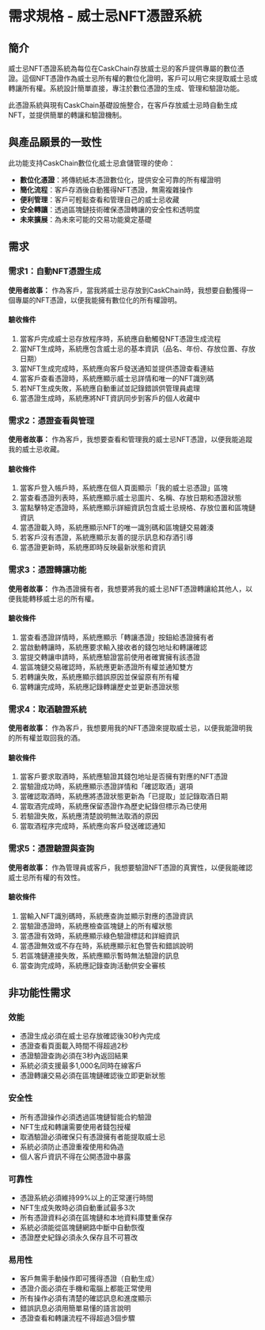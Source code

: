 # 需求規格 - 威士忌NFT憑證系統

## 簡介

威士忌NFT憑證系統為每位在CaskChain存放威士忌的客戶提供專屬的數位憑證。這個NFT憑證作為威士忌所有權的數位化證明，客戶可以用它來提取威士忌或轉讓所有權。系統設計簡單直接，專注於數位憑證的生成、管理和驗證功能。

此憑證系統與現有CaskChain基礎設施整合，在客戶存放威士忌時自動生成NFT，並提供簡單的轉讓和驗證機制。

## 與產品願景的一致性

此功能支持CaskChain數位化威士忌倉儲管理的使命：

- **數位化憑證**：將傳統紙本憑證數位化，提供安全可靠的所有權證明
- **簡化流程**：客戶存酒後自動獲得NFT憑證，無需複雜操作
- **便利管理**：客戶可輕鬆查看和管理自己的威士忌收藏
- **安全轉讓**：透過區塊鏈技術確保憑證轉讓的安全性和透明度
- **未來擴展**：為未來可能的交易功能奠定基礎

## 需求

### 需求1：自動NFT憑證生成

**使用者故事：** 作為客戶，當我將威士忌存放到CaskChain時，我想要自動獲得一個專屬的NFT憑證，以便我能擁有數位化的所有權證明。

#### 驗收條件

1. 當客戶完成威士忌存放程序時，系統應自動觸發NFT憑證生成流程
2. 當NFT生成時，系統應包含威士忌的基本資訊（品名、年份、存放位置、存放日期）
3. 當NFT生成完成時，系統應向客戶發送通知並提供憑證查看連結
4. 當客戶查看憑證時，系統應顯示威士忌詳情和唯一的NFT識別碼
5. 若NFT生成失敗，系統應自動重試並記錄錯誤供管理員處理
6. 當憑證生成時，系統應將NFT資訊同步到客戶的個人收藏中

### 需求2：憑證查看與管理

**使用者故事：** 作為客戶，我想要查看和管理我的威士忌NFT憑證，以便我能追蹤我的威士忌收藏。

#### 驗收條件

1. 當客戶登入帳戶時，系統應在個人頁面顯示「我的威士忌憑證」區塊
2. 當查看憑證列表時，系統應顯示威士忌圖片、名稱、存放日期和憑證狀態
3. 當點擊特定憑證時，系統應顯示詳細資訊包含威士忌規格、存放位置和區塊鏈資訊
4. 當憑證載入時，系統應顯示NFT的唯一識別碼和區塊鏈交易雜湊
5. 若客戶沒有憑證，系統應顯示友善的提示訊息和存酒引導
6. 當憑證更新時，系統應即時反映最新狀態和資訊

### 需求3：憑證轉讓功能

**使用者故事：** 作為憑證擁有者，我想要將我的威士忌NFT憑證轉讓給其他人，以便我能轉移威士忌的所有權。

#### 驗收條件

1. 當查看憑證詳情時，系統應顯示「轉讓憑證」按鈕給憑證擁有者
2. 當啟動轉讓時，系統應要求輸入接收者的錢包地址和轉讓確認
3. 當提交轉讓申請時，系統應驗證當前使用者確實擁有該憑證
4. 當區塊鏈交易確認時，系統應更新憑證所有權並通知雙方
5. 若轉讓失敗，系統應顯示錯誤原因並保留原有所有權
6. 當轉讓完成時，系統應記錄轉讓歷史並更新憑證狀態

### 需求4：取酒驗證系統

**使用者故事：** 作為客戶，我想要用我的NFT憑證來提取威士忌，以便我能證明我的所有權並取回我的酒。

#### 驗收條件

1. 當客戶要求取酒時，系統應驗證其錢包地址是否擁有對應的NFT憑證
2. 當驗證成功時，系統應顯示憑證詳情和「確認取酒」選項
3. 當確認取酒時，系統應將憑證狀態更新為「已提取」並記錄取酒日期
4. 當取酒完成時，系統應保留憑證作為歷史紀錄但標示為已使用
5. 若驗證失敗，系統應清楚說明無法取酒的原因
6. 當取酒程序完成時，系統應向客戶發送確認通知

### 需求5：憑證驗證與查詢

**使用者故事：** 作為管理員或客戶，我想要驗證NFT憑證的真實性，以便我能確認威士忌所有權的有效性。

#### 驗收條件

1. 當輸入NFT識別碼時，系統應查詢並顯示對應的憑證資訊
2. 當驗證憑證時，系統應檢查區塊鏈上的所有權狀態
3. 當憑證有效時，系統應顯示綠色驗證標誌和詳細資訊
4. 當憑證無效或不存在時，系統應顯示紅色警告和錯誤說明
5. 若區塊鏈連接失敗，系統應顯示暫時無法驗證的訊息
6. 當查詢完成時，系統應記錄查詢活動供安全審核

## 非功能性需求

### 效能
- 憑證生成必須在威士忌存放確認後30秒內完成
- 憑證查看頁面載入時間不得超過2秒
- 憑證驗證查詢必須在3秒內返回結果
- 系統必須支援最多1,000名同時在線客戶
- 憑證轉讓交易必須在區塊鏈確認後立即更新狀態

### 安全性
- 所有憑證操作必須透過區塊鏈智能合約驗證
- NFT生成和轉讓需要使用者錢包授權
- 取酒驗證必須確保只有憑證擁有者能提取威士忌
- 系統必須防止憑證重複使用和偽造
- 個人客戶資訊不得在公開憑證中暴露

### 可靠性
- 憑證系統必須維持99%以上的正常運行時間
- NFT生成失敗時必須自動重試最多3次
- 所有憑證資料必須在區塊鏈和本地資料庫雙重保存
- 系統必須能從區塊鏈網路中斷中自動恢復
- 憑證歷史紀錄必須永久保存且不可篡改

### 易用性
- 客戶無需手動操作即可獲得憑證（自動生成）
- 憑證介面必須在手機和電腦上都能正常使用
- 所有操作必須有清楚的確認訊息和進度顯示
- 錯誤訊息必須用簡單易懂的語言說明
- 憑證查看和轉讓流程不得超過3個步驟